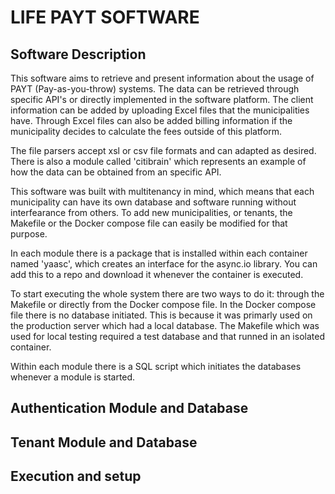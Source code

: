 # LIFE PAYT SOFTWARE

## Software Description

This software aims to retrieve and present information about the usage of PAYT (Pay-as-you-throw) systems. The data can be retrieved through specific API's or directly implemented in the software platform. The client information can be added by uploading Excel files that the municipalities have. Through Excel files can also be added billing information if the municipality decides to calculate the fees outside of this platform.

The file parsers accept xsl or csv file formats and can adapted as desired. There is also a module called 'citibrain' which represents an example of how the data can be obtained from an specific API.

This software was built with multitenancy in mind, which means that each municipality can have its own database and software running without interfearance from others. To add new municipalities, or tenants, the Makefile or the Docker compose file can easily be modified for that purpose.

In each module there is a package that is installed within each container named 'yaasc', which creates an interface for the async.io library. You can add this to a repo and download it whenever the container is executed.

To start executing the whole system there are two ways to do it: through the Makefile or directly from the Docker compose file. In the Docker compose file there is no database initiated. This is because it was primarly used on the production server which had a local database. The Makefile which was used for local testing required a test database and that runned in an isolated container.

Within each module there is a SQL script which initiates the databases whenever a module is started.


## Authentication Module and Database


## Tenant Module and Database


## Execution and setup